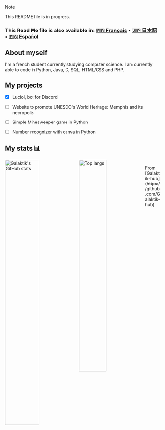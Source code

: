 > [!NOTE]
> This README file is in progress.


### This Read Me file is also available in: [🇫🇷 Français](README_fr.md) • [🇯🇵 日本語](README_jp.md) • [🇪🇸 Español](README_es.md)

## About myself

I'm a french student currently studying computer science. I am currently able to code in Python, Java, C, SQL, HTML/CSS and PHP.

## My projects

- [x] Luciol, bot for Discord
- [ ] Website to promote UNESCO's World Heritage: Memphis and its necropolis
- [ ] Simple Minesweeper game in Python
- [ ] Number recognizer with canva in Python


## My stats 📊
<img align="left" width="47%" alt="Galaktik's GitHub stats" src="https://github-readme-stats.vercel.app/api?username=Galaktik-hub&show_icons=true&theme=tokyonight"/>
<img align="left" width="42%" alt="Top langs" src="https://github-readme-stats.vercel.app/api/top-langs/?username=Galaktik-hub&layout=compact&&langs_count=10&theme=tokyonight"/>
<br>
From [Galaktik-hub](https://github.com/Galaktik-hub)
